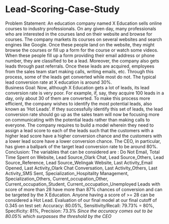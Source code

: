 # Lead-Scoring-Case-Study
Problem Statement: An education company named X Education sells online courses to industry professionals. On any given day, many professionals who are interested in the courses land on their website and browse for courses. The company markets its courses on several websites and search engines like Google. Once these people land on the website, they might browse the courses or fill up a form for the course or watch some videos. When these people fill up a form providing their email address or phone number, they are classified to be a lead. Moreover, the company also gets leads through past referrals. Once these leads are acquired, employees from the sales team start making calls, writing emails, etc. Through this process, some of the leads get converted while most do not. The typical lead conversion rate at X education is around 30%.    
Business Goal: Now, although X Education gets a lot of leads, its lead conversion rate is very poor. For example, if, say, they acquire 100 leads in a day, only about 30 of them are converted. To make this process more efficient, the company wishes to identify the most potential leads, also known as ‘Hot Leads’. If they successfully identify this set of leads, the lead conversion rate should go up as the sales team will now be focusing more on communicating with the potential leads rather than making calls to everyone. The company requires to build a model wherein they need to assign a lead score to each of the leads such that the customers with a higher lead score have a higher conversion chance and the customers with a lower lead score have a lower conversion chance. The CEO, in particular, has given a ballpark of the target lead conversion rate to be around 80%.     
Conclusion: The variables that can be considered are : Do Not Email,  Total Time Spent on Website, Lead Source_Olark Chat, Lead Source_Others, Lead Source_Reference, Lead Source_Welingak Website, Last Activity_Email Opened, Last Activity_Olark Chat Conversation, Last Activity_Others, Last Activity_SMS Sent, Specialization_Hospitality Management, Specialization_Others, Current_occupation_Other, Current_occupation_Student, Current_occupation_Unemployed
Leads with score of more than 28 have more than 87% chances of conversion and can be targeted by the X Education. Anyone having a score of >= 28 can be considered a Hot Lead.
Evaluation of our final model at our final cutoff of 0.345 on test set:  Accuracy: 80.05%, Sensitivity/Recall: 79.73% = 80%, Specificity: 81%,  Precision: 73.3%
*Since the accuracy comes out to be 80.05% which surpasses the threshold by the CEO*
